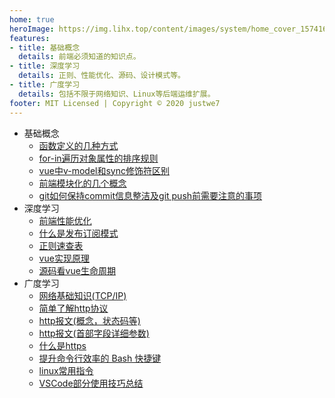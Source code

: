```yaml
---
home: true
heroImage: https://img.lihx.top/content/images/system/home_cover_1574163848049_34fc00.jpg
features:
- title: 基础概念
  details: 前端必须知道的知识点。
- title: 深度学习
  details: 正则、性能优化、源码、设计模式等。
- title: 广度学习
  details: 包括不限于网络知识、Linux等后端运维扩展。
footer: MIT Licensed | Copyright © 2020 justwe7
---
```


- 基础概念
  - [函数定义的几种方式](/基础概念/函数定义的5种方式.md)
  - [for-in遍历对象属性的排序规则](/基础概念/for-in遍历对象属性的顺序与定义是否相同.md)  
  - [vue中v-model和sync修饰符区别](/基础概念/vue中v-model和sync修饰符.md)  
  - [前端模块化的几个概念](/基础概念/模块化.md)  
  - [git如何保持commit信息整洁及git push前需要注意的事项](/基础概念/git如何保持commit信息整洁.md)  
- 深度学习
  - [前端性能优化](/深度篇/前端性能优化.md)
  - [什么是发布订阅模式](/深度篇/发布订阅模式.md)
  - [正则速查表](/深度篇/正则速查表.md)
  - [vue实现原理](/深度篇/vue实现原理.md)
  - [源码看vue生命周期](/深度篇/vue生命周期.md)
- 广度学习
  - [网络基础知识(TCP/IP)](/广度篇/web及网络基础.md)
  - [简单了解http协议](/广度篇/简单了解http协议.md)
  - [http报文(概念，状态码等)](/广度篇/http报文(1).md)
  - [http报文(首部字段详细参数)](/广度篇/http报文(2).md)
  - [什么是https](/广度篇/什么是https.md)
  - [提升命令行效率的 Bash 快捷键](/广度篇/提升命令行效率的Bash快捷键.md)
  - [linux常用指令](/广度篇/linux常用指令.md)
  - [VSCode部分使用技巧总结](/广度篇/vscode.md)
